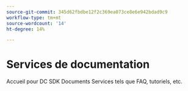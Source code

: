 ```yaml
---
source-git-commit: 345d62fbdbe12f2c369ea073ce8e6e942bdad9c9
workflow-type: tm+mt
source-wordcount: '14'
ht-degree: 14%

---
```

# Services de documentation

Accueil pour DC SDK Documents Services tels que FAQ, tutoriels, etc.
